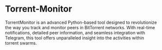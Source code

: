 # Torrent-Monitor
TorrentMonitor is an advanced Python-based tool designed to revolutionize the way you track and monitor peers in BitTorrent networks. With real-time notifications, detailed peer information, and seamless integration with Telegram, this tool offers unparalleled insight into the activities within torrent swarms.
